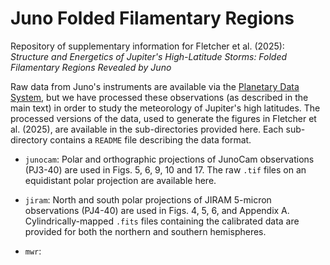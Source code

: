 # Juno Folded Filamentary Regions

Repository of supplementary information for Fletcher et al. (2025):  
*Structure and Energetics of Jupiter's High-Latitude Storms:  Folded Filamentary Regions Revealed by Juno*

Raw data from Juno's instruments are available via the [Planetary Data System](https://pds-atmospheres.nmsu.edu/data_and_services/atmospheres_data/JUNO/juno.html), but we have processed these observations (as described in the main text) in order to study the meteorology of Jupiter's high latitudes.  The processed versions of the data, used to generate the figures in Fletcher et al. (2025), are available in the sub-directories provided here.  Each sub-directory contains a `README` file describing the data format.

* `junocam`: Polar and orthographic projections of JunoCam observations (PJ3-40) are used in Figs. 5, 6, 9, 10 and 17.  The raw `.tif` files on an equidistant polar projection are available here.

* `jiram`:  North and south polar projections of JIRAM 5-micron observations (PJ4-40) are used in Figs. 4, 5, 6, and Appendix A.  Cylindrically-mapped `.fits` files containing the calibrated data are provided for both the northern and southern hemispheres.

* `mwr`:
